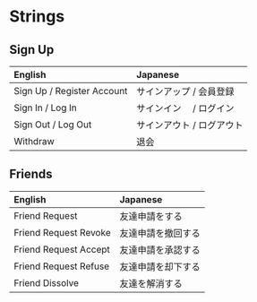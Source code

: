 # Strings

## Sign Up
| English                      | Japanese               |
|:-----------------------------|:-----------------------|
| Sign Up  / Register Account  | サインアップ / 会員登録　  |
| Sign In  / Log In            | サインイン　 / ログイン　  |
| Sign Out / Log Out           | サインアウト / ログアウト  |
| Withdraw                     | 退会　　　　　　　　　     |

## Friends
| English                | Japanese        |
|:-----------------------|:----------------|
| Friend Request         | 友達申請をする　　  |
| Friend Request Revoke  | 友達申請を撤回する  |
| Friend Request Accept  | 友達申請を承認する  |
| Friend Request Refuse  | 友達申請を却下する  |
| Friend Dissolve        | 友達を解消する　　  |
